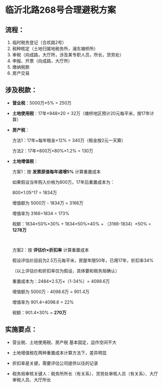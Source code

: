# 临沂北路268号合理避税方案

## 流程：

1. 临时税务登记（合欢路2号）
2. 税种核定（土地归属地税务所，浦东塘桥所）
3. 审税（向成路，大厅所，涉及某专职人员，所长，货劳处）
4. 申报、开票（向成路，大厅所）
5. 缴纳税款
6. 房产交易

## 涉及税款：

- **营业税**：5000万×5% = 250万

- **土地使用税**：17年×948×20 = 32万（塘桥地区预计20元每平米，按17年计算）

- **房产税**：

  方法1：17年×每年租金×12% = 340万（租金按2元一天算）

  方法2：17年×800万×80%×1.2% = 130万

- **土地增值税**：

  方案1：按 **发票原值每年递增5%** 计算重置成本

  如果假设当年购入价格为800万，17年后重置成本为：
  
  800×1.05^17 = 1834万
  
  增值额为 5000万 - 1834万 = 3166万

  增值率为 3166÷1834 = 173%

  税额：1834×50%×30% + 1834×50%×40% + （3166-1834）×50%  = **1278万** 

  ​

  方案2：按 **评估价×折扣率** 计算重置成本

  假设评估价目前为2.5万元每平米，房屋年限50年，已用17年，折扣率34%

  （以上评估价和折扣率仅为假设，具体要和税务局确认）

  重置成本为：2484×2.5万×（1-34%）= 4098.6万

  增值额为 5000万 - 4098.6万 = 901.4万

  增值率为 901.4÷4098.6 = 22%

  税额：901.4×30%  = **270万** 

## 实施要点：

- 营业税、土地使用税、房产税 基本固定，运作空间不大

- 土地增值税在两种重置成本计算方法下，差异明显

- 折扣率是关键，需要评估公司提供以往的记录

- 税务局审核关键人：税务所所长（有关系）、货劳处审核人员（有关系）、大厅审税人员、大厅所长

  ​

